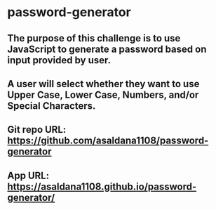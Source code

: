 # password-generator

## The purpose of this challenge is to use JavaScript to generate a password based on input provided by user. 

## A user will select whether they want to use Upper Case, Lower Case, Numbers, and/or Special Characters. 

## Git repo URL: https://github.com/asaldana1108/password-generator
## App URL: https://asaldana1108.github.io/password-generator/